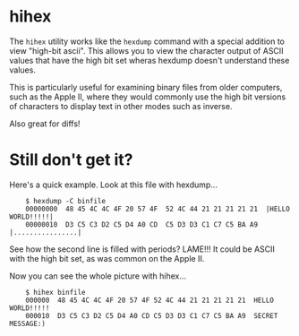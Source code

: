 # hihex
The `hihex` utility works like the `hexdump` command with a special addition to view "high-bit ascii".  This allows you to view the character output of ASCII values that have the high bit set wheras hexdump doesn't understand these values.

This is particularly useful for examining binary files from older computers, such as the Apple II, where they would commonly use the high bit versions of characters to display text in other modes such as inverse.  

Also great for diffs!


# Still don't get it?

Here's a quick example.  Look at this file with hexdump... 

```
    $ hexdump -C binfile
    00000000  48 45 4C 4C 4F 20 57 4F  52 4C 44 21 21 21 21 21  |HELLO WORLD!!!!!|
    00000010  D3 C5 C3 D2 C5 D4 A0 CD  C5 D3 D3 C1 C7 C5 BA A9  |................|
```

See how the second line is filled with periods?  LAME!!!  It could be ASCII with the high bit set, as was common on the Apple II.  

Now you can see the whole picture with hihex...

```
    $ hihex binfile
    000000  48 45 4C 4C 4F 20 57 4F 52 4C 44 21 21 21 21 21  HELLO WORLD!!!!!
    000010  D3 C5 C3 D2 C5 D4 A0 CD C5 D3 D3 C1 C7 C5 BA A9  SECRET MESSAGE:)
```


